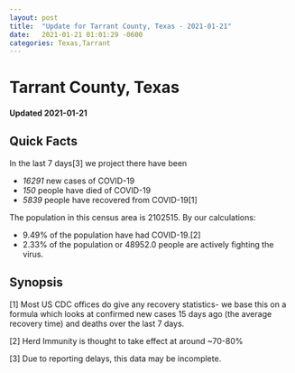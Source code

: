 ```yaml
---
layout: post
title:  "Update for Tarrant County, Texas - 2021-01-21"
date:   2021-01-21 01:01:29 -0600
categories: Texas,Tarrant
---
```


# Tarrant County, Texas
#### Updated 2021-01-21

## Quick Facts

In the last 7 days[3] we project there have been
- *16291* new cases of COVID-19
- *150* people have died of COVID-19
- *5839* people have recovered from COVID-19[1]

The population in this census area is 2102515. By our calculations:
- 9.49% of the population have had COVID-19.[2]
- 2.33% of the population or 48952.0 people are actively fighting the virus.

## Synopsis




[1] Most US CDC offices do give any recovery statistics- we base this on a formula which looks at confirmed new cases
15 days ago (the average recovery time) and deaths over the last 7 days.

[2] Herd Immunity is thought to take effect at around ~70-80%

[3] Due to reporting delays, this data may be incomplete.
 
    